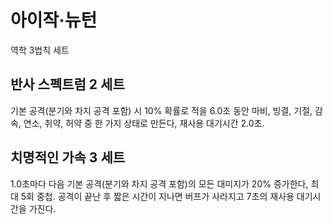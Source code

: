 # 아이작·뉴턴

역학 3법칙 세트

## 반사 스펙트럼 2 세트

기본 공격(분기와 차지 공격 포함) 시 10% 확률로 적을 6.0초 동안 마비, 빙결, 기절, 감속, 연소, 취약, 허약 중 한 가지 상태로 만든다, 재사용 대기시간 2.0초.

## 치명적인 가속 3 세트

1.0초마다 다음 기본 공격(분기와 차지 공격 포함)의 모든 대미지가 20% 증가한다, 최대 5회 중첩. 공격이 끝난 후 짧은 시간이 지나면 버프가 사라지고 7초의 재사용 대기시간을 가진다.
